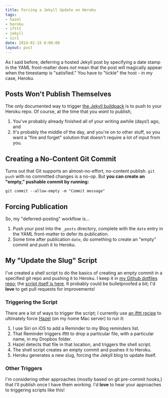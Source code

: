 ```yaml
---
title: Forcing a Jekyll Update on Heroku
tags:
- hazel
- heroku
- ifttt
- jekyll
- siri
date: 2014-01-15 8:00:00
layout: post
---
```

As I said before, deferring a hosted Jekyll post by specifying a date stamp in the YAML front-matter does *not* mean that the post will magically appear when the timestamp is "satisfied."  You have to "tickle" the host - in my case, Heroku.

## Posts Won't Publish Themselves ##
The only documented way to trigger [the Jekyll buildpack](https://devcenter.heroku.com/articles/third-party-buildpacks) is to push to your Heroku repo.  Of course, at the time that you *want* to publish,

1. You've probably already finished all of your writing awhile (days!) ago, and
2. It's probably the middle of the day, and you're on to other stuff, so you want a "fire and forget" solution that doesn't require a lot of input from you.

## Creating a No-Content Git Commit ##
Turns out that Git supports an almost-no-effort, no-content publish.  `git push` with no committed changes is a no-op.  But **you can create an "empty," pushable commit by running:**

    git commit --allow-empty -m "Commit message"

## Forcing Publication ##
So, my "deferred-posting" workflow is...

1. Push your post into the `_posts` directory, complete with the `date` entry in the YAML front-matter to defer its publication.
2. Some time after publication `date`, do something to create an "empty" commit and push it to Heroku.

## My "Update the Slug" Script ##
I've created a shell script to do the basics of creating an empty commit in a specified git repo and pushing it to Heroku.  I keep it in [my Github dotfiles repo;](https://github.com/bobgilmore/dotfiles) the [script itself is here](https://github.com/bobgilmore/dotfiles/blob/master/scripts/heroku_rebuild_slug.sh).  It probably could be bulletproofed a bit; I'd **love** to get pull requests for improvements!

### Triggering the Script ###

There are a lot of ways to trigger the script; I currently use [an ifttt recipe](https://ifttt.com/recipes/139611) to ultimately force [Hazel](http://www.noodlesoft.com/hazel.php) (on my home Mac server) to run it:

1. I use Siri on iOS to add a Reminder to my Blog reminders list.
2. That Reminder triggers ifttt to drop a particular file, with a particular name, in my Dropbox folder.
3. Hazel detects that file in that location, and triggers the shell script.
4. The shell script creates an empty commit and pushes it to Heroku.
5. Heroku generates a new slug, forcing the Jekyll blog to update itself.

### Other Triggers ###
I'm considering other approaches (mostly based on git pre-commit hooks,) that I'll publish once I have them working.  I'd **love** to hear your approaches to triggering scripts like this!
